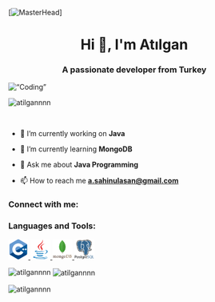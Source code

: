 [![MasterHead](https://im4.ezgif.com/tmp/ezgif-4-fc7d22b13d.gif)]

<h1 align="center">Hi 👋, I'm Atılgan</h1>
<h3 align="center">A passionate developer from Turkey</h3>
<img align=“right” alt=“Coding” width=“400” src="https://noobtuts.com/content/unity/2d-pacman-game/unity_pacman.gif">

<p align="left"> <img src="https://komarev.com/ghpvc/?username=atilgannnn&label=Profile%20views&color=0e75b6&style=flat" alt="atilgannnn" /> </p>

<p align="left"> <a href="https://twitter.com/" target="blank"><img src="https://img.shields.io/twitter/follow/?logo=twitter&style=for-the-badge" alt="" /></a> </p>

- 🔭 I’m currently working on **Java**

- 🌱 I’m currently learning **MongoDB**

- 💬 Ask me about **Java Programming**

- 📫 How to reach me **a.sahinulasan@gmail.com**

<h3 align="left">Connect with me:</h3>
<p align="left">
</p>

<h3 align="left">Languages and Tools:</h3>
<p align="left"> <a href="https://www.w3schools.com/cpp/" target="_blank" rel="noreferrer"> <img src="https://raw.githubusercontent.com/devicons/devicon/master/icons/cplusplus/cplusplus-original.svg" alt="cplusplus" width="40" height="40"/> </a> <a href="https://www.java.com" target="_blank" rel="noreferrer"> <img src="https://raw.githubusercontent.com/devicons/devicon/master/icons/java/java-original.svg" alt="java" width="40" height="40"/> </a> <a href="https://www.mongodb.com/" target="_blank" rel="noreferrer"> <img src="https://raw.githubusercontent.com/devicons/devicon/master/icons/mongodb/mongodb-original-wordmark.svg" alt="mongodb" width="40" height="40"/> </a> <a href="https://www.postgresql.org" target="_blank" rel="noreferrer"> <img src="https://raw.githubusercontent.com/devicons/devicon/master/icons/postgresql/postgresql-original-wordmark.svg" alt="postgresql" width="40" height="40"/> </a> </p>

<p><img align="left" src="https://github-readme-stats.vercel.app/api/top-langs?username=atilgannnn&show_icons=true&locale=en&layout=compact" alt="atilgannnn" /></p>

<p>&nbsp;<img align="center" src="https://github-readme-stats.vercel.app/api?username=atilgannnn&show_icons=true&locale=en" alt="atilgannnn" /></p>

<p><img align="center" src="https://github-readme-streak-stats.herokuapp.com/?user=atilgannnn&" alt="atilgannnn" /></p>
